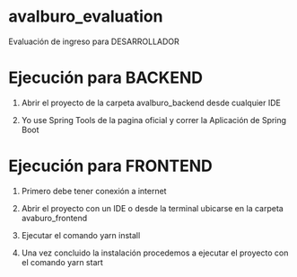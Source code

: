# avalburo_evaluation
 Evaluación de ingreso para DESARROLLADOR


# Ejecución para BACKEND

1. Abrir el proyecto de la carpeta avalburo_backend desde cualquier IDE

2. Yo use Spring Tools de la pagina oficial y correr la Aplicación de Spring Boot

# Ejecución para FRONTEND

1. Primero debe tener conexión a internet

2. Abrir el proyecto con un IDE o desde la terminal ubicarse en la carpeta avaburo_frontend

3. Ejecutar el comando yarn install

4. Una vez concluido la instalación procedemos a ejecutar el proyecto con el comando yarn start
